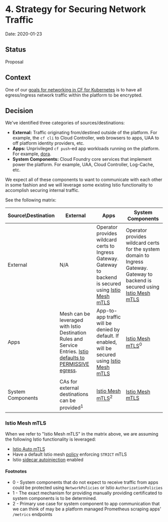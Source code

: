# 4. Strategy for Securing Network Traffic

Date: 2020-01-23

## Status

Proposal

## Context

One of our [goals for networking in CF for Kubernetes](https://docs.google.com/document/d/1D12MZbZwVPSKmq97VNSNaoJbgUchM1xSC2VRIhXu7qU/edit) is to have all egress/ingress network traffic within the platform to be encrypted.

## Decision

We've identified three categories of sources/destinations:

* **External:** Traffic originating from/destined outside of the platform.
For example, the `cf cli` to Cloud Controller, web browsers to apps, UAA to off platform identity providers, etc.
* **Apps:** Unprivileged `cf push`-ed app workloads running on the platform.
For example, [dora](https://github.com/cloudfoundry/cf-acceptance-tests/tree/master/assets/dora).
* **System Components:** Cloud Foundry core services that implement power the platform.
For example, UAA, Cloud Controller, Log-Cache, etc.

We expect all of these components to want to communicate with each other in some fashion and we will leverage some existing Istio functionality to accomplish securing internal traffic.

See the following matrix:

| Source\Destination | External                                                                                                                      | Apps                                                                                                                                    | System Components                                                                                                                                                                                                   |
|--------------------|-------------------------------------------------------------------------------------------------------------------------------|-----------------------------------------------------------------------------------------------------------------------------------------|---------------------------------------------------------------------------------------------------------------------------------------------------------------------------------------------------------------------|
| External           | N/A                                                                                                                           | Operator provides wildcard certs to Ingress Gateway. Gateway to backend is secured using [Istio Mesh mTLS](#istio-mesh-mtls) | Operator provides wildcard certs for the system domain to Ingress Gateway. Gateway to backend is secured using [Istio Mesh mTLS](#istio-mesh-mtls)                                                                                 |
| Apps               | Mesh can be leveraged with Istio Destination Rules and Service Entries. [Istio defaults to PERMISSIVE egress](https://istio.io/docs/tasks/traffic-management/egress/egress-control/).                                                       | App-to-app traffic will be denied by default. If enabled, will be secured using [Istio Mesh mTLS](#istio-mesh-mtls) | [Istio Mesh mTLS](#istio-mesh-mtls)<sup>0</sup>                                                                                                                     |
| System Components  | CAs for external destinations can be provided<sup>1</sup> | [Istio Mesh mTLS](#istio-mesh-mtls)<sup>2</sup> | [Istio Mesh mTLS](#istio-mesh-mtls) |



### Istio Mesh mTLS
When we refer to "Istio Mesh mTLS" in the matrix above, we are assuming the following Istio functionality is leveraged:

* [Istio Auto mTLS](https://istio.io/docs/tasks/security/authentication/auto-mtls/)
* Have a default Istio mesh [policy](https://istio.io/docs/tasks/security/authentication/authn-policy/) enforcing `STRICT` mTLS
* Istio [sidecar autoinjection](https://istio.io/docs/setup/additional-setup/sidecar-injection/) enabled

#### Footnotes

* 0 - System components that do not expect to receive traffic from apps could be protected using `NetworkPolicies` or Istio `AuthorizationPolicies`
* 1 - The exact mechanism for providing manually providing certificated to system components is to be determined.
* 2 -  Primary use case for system component to app communication that we can think of may be a platform managed Prometheus scraping apps' `/metrics` endpoints

